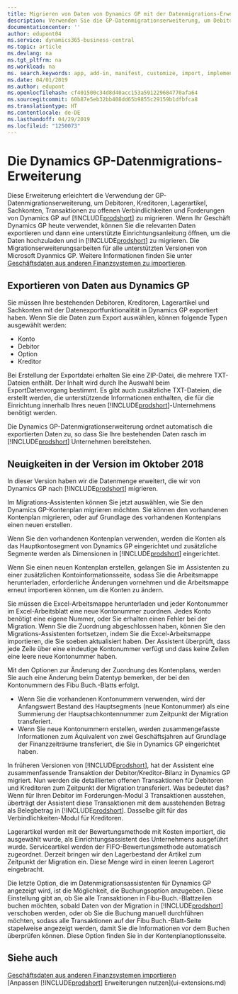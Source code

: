 ```yaml
---
title: Migrieren von Daten von Dynamics GP mit der Datenmigrations-Erweiterung | Microsoft Docs
description: Verwenden Sie die GP-Datenmigrationserweiterung, um Debitoren, Kreditoren, Lagerartikel, Sachkonten, Transaktionen zu offenen Verbindlichkeiten und Forderungen von Dynamics GP auf Business Central zu migrieren.
documentationcenter: ''
author: edupont04
ms.service: dynamics365-business-central
ms.topic: article
ms.devlang: na
ms.tgt_pltfrm: na
ms.workload: na
ms. search.keywords: app, add-in, manifest, customize, import, implement
ms.date: 04/01/2019
ms.author: edupont
ms.openlocfilehash: cf401500c34d8d40acc153a591229684770afa64
ms.sourcegitcommit: 60b87e5eb32bb408dd65b9855c29159b1dfbfca8
ms.translationtype: HT
ms.contentlocale: de-DE
ms.lasthandoff: 04/29/2019
ms.locfileid: "1250073"
---
```

# <a name="the-dynamics-gp-data-migration-extension"></a>Die Dynamics GP-Datenmigrations-Erweiterung 
Diese Erweiterung erleichtert die Verwendung der GP-Datenmigrationserweiterung, um Debitoren, Kreditoren, Lagerartikel, Sachkonten, Transaktionen zu offenen Verbindlichkeiten und Forderungen von Dynamics GP auf [!INCLUDE[prodshort](includes/prodshort.md)] zu migrieren. Wenn Ihr Geschäft Dynamics GP heute verwendet, können Sie die relevanten Daten exportieren und dann eine unterstützte Einrichtungsanleitung öffnen, um die Daten hochzuladen und in [!INCLUDE[prodshort](includes/prodshort.md)] zu migrieren. Die Migrationserweiterungsarbeiten für alle unterstützten Versionen von Microsoft Dyanmics GP. Weitere Informationen finden Sie unter [Geschäftsdaten aus anderen Finanzsystemen zu importieren](across-import-data-configuration-packages.md).

## <a name="exporting-data-from-dynamics-gp"></a>Exportieren von Daten aus Dynamics GP
Sie müssen Ihre bestehenden Debitoren, Kreditoren, Lagerartikel und Sachkonten mit der Datenexportfunktionalität in Dynamics GP exportiert haben. Wenn Sie die Daten zum Export auswählen, können folgende Typen ausgewählt werden:

* Konto  
* Debitor  
* Option  
* Kreditor  

Bei Erstellung der Exportdatei erhalten Sie eine ZIP-Datei, die mehrere TXT-Dateien enthält. Der Inhalt wird durch Ihe Auswahl beim ExportDatenvorgang bestimmt.  Es gibt auch zusätzliche TXT-Dateien, die erstellt werden, die unterstützende Informationen enthalten, die für die Einrichtung innerhalb Ihres neuen [!INCLUDE[prodshort](includes/prodshort.md)]-Unternehmens benötigt werden.

Die Dynamics GP-Datenmigrationserweiterung ordnet automatisch die exportierten Daten zu, so dass Sie Ihre bestehenden Daten rasch im [!INCLUDE[prodshort](includes/prodshort.md)] Unternehmen bereitstehen.

## <a name="whats-new-in-the-october-2018-release"></a>Neuigkeiten in der Version im Oktober 2018

In dieser Version haben wir die Datenmenge erweitert, die wir von Dynamics GP nach [!INCLUDE[prodshort](includes/prodshort.md)] migrieren.

Im Migrations-Assistenten können Sie jetzt auswählen, wie Sie den Dynamics GP-Kontenplan migrieren möchten. Sie können den vorhandenen Kontenplan migrieren, oder auf Grundlage des vorhandenen Kontenplans einen neuen erstellen.  

Wenn Sie den vorhandenen Kontenplan verwenden, werden die Konten als das Hauptkontosegment von Dynamics GP eingerichtet und zusätzliche Segmente werden als Dimensionen in [!INCLUDE[prodshort](includes/prodshort.md)] eingerichtet.  

Wenn Sie einen neuen Kontenplan erstellen, gelangen Sie im Assistenten zu einer zusätzlichen Kontoinformationsseite, sodass Sie die Arbeitsmappe herunterladen, erforderliche Änderungen vornehmen und die Arbeitsmappe erneut importieren können, um die Konten zu ändern.  

Sie müssen die Excel-Arbeitsmappe herunterladen und jeder Kontonummer im Excel-Arbeitsblatt eine neue Kontonummer zuordnen. Jedes Konto benötigt eine eigene Nummer, oder Sie erhalten einen Fehler bei der Migration. Wenn Sie die Zuordnung abgeschlossen haben, können Sie den Migrations-Assistenten fortsetzen, indem Sie die Excel-Arbeitsmappe importieren, die Sie soeben aktualisiert haben. Der Assistent überprüft, dass jede Zeile über eine eindeutige Kontonummer verfügt und dass keine Zeilen eine leere neue Kontonummer haben.  

Mit den Optionen zur Änderung der Zuordnung des Kontenplans, werden Sie auch eine Änderung beim Datentyp bemerken, der bei den Kontonummern des Fibu Buch.-Blatts erfolgt.  

- Wenn Sie die vorhandenen Kontonummern verwenden, wird der Anfangswert Bestand des Hauptsegments (neue Kontonummer) als eine Summierung der Hauptsachkontennummer zum Zeitpunkt der Migration transferiert.  
- Wenn Sie neue Kontonummern erstellen, werden zusammengefasste Informationen zum Äquivalent von zwei Geschäftsjahren auf Grundlage der Finanzzeiträume transferiert, die Sie in Dynamics GP eingerichtet haben.

In früheren Versionen von [!INCLUDE[prodshort](includes/prodshort.md)], hat der Assistent eine zusammenfassende Transaktion der Debitor/Kreditor-Bilanz in Dynamics GP migriert. Nun werden die detaillierten offenen Transaktionen für Debitoren und Kreditoren zum Zeitpunkt der Migration transferiert. Was bedeutet das? Wenn für Ihren Debitor im Forderungen-Modul 3 Transaktionen ausstehen, überträgt der Assistent diese Transaktionen mit dem ausstehenden Betrag als Belegbetrag in [!INCLUDE[prodshort](includes/prodshort.md)]. Dasselbe gilt für das Verbindlichkeiten-Modul für Kreditoren.  

Lagerartikel werden mit der Bewertungsmethode mit Kosten importiert, die ausgewählt wurde, als Einrichtungsassistent des Unternehmens ausgeführt wurde. Serviceartikel werden der FIFO-Bewertungsmethode automatisch zugeordnet. Derzeit bringen wir den Lagerbestand der Artikel zum Zeitpunkt der Migration ein.  Diese Menge wird in einen leeren Lagerort eingebracht.  

Die letzte Option, die im Datenmigrationsassistenten für Dynamics GP angezeigt wird, ist die Möglichkeit, die Buchungsoption anzugeben. Diese Einstellung gibt an, ob Sie alle Transaktionen in Fibu-Buch.-Blattzeilen buchen möchten, sobald Daten von der Migration in [!INCLUDE[prodshort](includes/prodshort.md)] verschoben werden, oder ob Sie die Buchung manuell durchführen möchten, sodass alle Transaktionen auf der Fibu Buch.-Blatt-Seite stapelweise angezeigt werden, damit Sie die Informationen vor dem Buchen überprüfen können. Diese Option finden Sie in der Kontenplanoptionsseite.


## <a name="see-also"></a>Siehe auch
[Geschäftsdaten aus anderen Finanzsystemen importieren](across-import-data-configuration-packages.md)  
[Anpassen [!INCLUDE[prodshort](includes/prodshort.md)] Erweiterungen nutzen](ui-extensions.md)  

